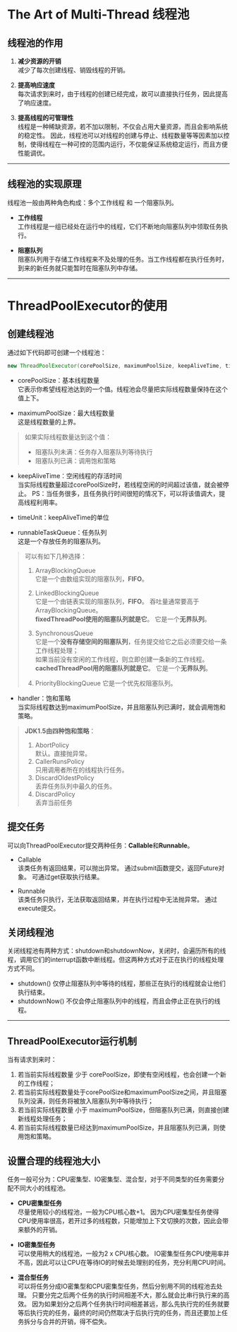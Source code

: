 # The Art of Multi-Thread 线程池

## 线程池的作用
1. **减少资源的开销**    
减少了每次创建线程、销毁线程的开销。

2. **提高响应速度**    
每次请求到来时，由于线程的创建已经完成，故可以直接执行任务，因此提高了响应速度。

3. **提高线程的可管理性**    
线程是一种稀缺资源，若不加以限制，不仅会占用大量资源，而且会影响系统的稳定性。 
因此，线程池可以对线程的创建与停止、线程数量等等因素加以控制，使得线程在一种可控的范围内运行，不仅能保证系统稳定运行，而且方便性能调优。


***

## 线程池的实现原理
线程池一般由两种角色构成：多个工作线程 和 一个阻塞队列。

+ **工作线程**    
工作线程是一组已经处在运行中的线程，它们不断地向阻塞队列中领取任务执行。

+ **阻塞队列**    
阻塞队列用于存储工作线程来不及处理的任务。当工作线程都在执行任务时，到来的新任务就只能暂时在阻塞队列中存储。


***

# ThreadPoolExecutor的使用
## 创建线程池

通过如下代码即可创建一个线程池：
```java
new ThreadPoolExecutor(corePoolSize, maximumPoolSize, keepAliveTime, timeUnit, runnableTaskQueue, handler);
```
+ corePoolSize：基本线程数量    
它表示你希望线程池达到的一个值。线程池会尽量把实际线程数量保持在这个值上下。

+ maximumPoolSize：最大线程数量      
这是线程数量的上界。 
> 如果实际线程数量达到这个值：
> - 阻塞队列未满：任务存入阻塞队列等待执行
> - 阻塞队列已满：调用饱和策略

+ keepAliveTime：空闲线程的存活时间    
当实际线程数量超过corePoolSize时，若线程空闲的时间超过该值，就会被停止。 
PS：当任务很多，且任务执行时间很短的情况下，可以将该值调大，提高线程利用率。

+ timeUnit：keepAliveTime的单位      

+ runnableTaskQueue：任务队列    
这是一个存放任务的阻塞队列。   
> 可以有如下几种选择： 
> 1. ArrayBlockingQueue    
> 它是一个由数组实现的阻塞队列，**FIFO**。
>      
> 2. LinkedBlockingQueue    
> 它是一个由链表实现的阻塞队列，**FIFO**。 
> 吞吐量通常要高于ArrayBlockingQueue。      
> **fixedThreadPool使用的阻塞队列就是它**。 
> 它是一个**无界队列**。
>      
> 3. SynchronousQueue    
> 它是一个**没有存储空间的阻塞队列**，任务提交给它之后必须要交给一条工作线程处理；   
> 如果当前没有空闲的工作线程，则立即创建一条新的工作线程。     
> **cachedThreadPool用的阻塞队列就是它**。 
> 它是一个**无界队列**。
>      
> 4. PriorityBlockingQueue 
> 它是一个优先权阻塞队列。

+ handler：饱和策略   
当实际线程数达到maximumPoolSize，并且阻塞队列已满时，就会调用饱和策略。 
> **JDK1.5由四种饱和策略**： 
> 1. AbortPolicy     
>      默认。直接抛异常。
> 2. CallerRunsPolicy     
>      只用调用者所在的线程执行任务。
> 3. DiscardOldestPolicy    
>      丢弃任务队列中最久的任务。
> 4. DiscardPolicy     
>      丢弃当前任务
      
      
      
## 提交任务
可以向ThreadPoolExecutor提交两种任务：**Callable**和**Runnable**。
+ Callable    
该类任务有返回结果，可以抛出异常。 
通过submit函数提交，返回Future对象。 
可通过get获取执行结果。

+ Runnable    
该类任务只执行，无法获取返回结果，并在执行过程中无法抛异常。 
通过execute提交。


## 关闭线程池
关闭线程池有两种方式：shutdown和shutdownNow，关闭时，会遍历所有的线程，调用它们的interrupt函数中断线程。但这两种方式对于正在执行的线程处理方式不同。
+ shutdown() 
    仅停止阻塞队列中等待的线程，那些正在执行的线程就会让他们执行结束。
+ shutdownNow() 
    不仅会停止阻塞队列中的线程，而且会停止正在执行的线程。


*** 

## ThreadPoolExecutor运行机制
当有请求到来时：
1. 若当前实际线程数量 少于 corePoolSize，即使有空闲线程，也会创建一个新的工作线程；
2. 若当前实际线程数量处于corePoolSize和maximumPoolSize之间，并且阻塞队列没满，则任务将被放入阻塞队列中等待执行；
3. 若当前实际线程数量 小于 maximumPoolSize，但阻塞队列已满，则直接创建新线程处理任务；
4. 若当前实际线程数量已经达到maximumPoolSize，并且阻塞队列已满，则使用饱和策略。



## 设置合理的线程池大小
任务一般可分为：CPU密集型、IO密集型、混合型，对于不同类型的任务需要分配不同大小的线程池。

+ **CPU密集型任务**     
尽量使用较小的线程池，一般为CPU核心数+1。 
因为CPU密集型任务使得CPU使用率很高，若开过多的线程数，只能增加上下文切换的次数，因此会带来额外的开销。

+ **IO密集型任务**    
可以使用稍大的线程池，一般为2 x CPU核心数。 
IO密集型任务CPU使用率并不高，因此可以让CPU在等待IO的时候去处理别的任务，充分利用CPU时间。

+ **混合型任务**     
可以将任务分成IO密集型和CPU密集型任务，然后分别用不同的线程池去处理。 
只要分完之后两个任务的执行时间相差不大，那么就会比串行执行来的高效。 
因为如果划分之后两个任务执行时间相差甚远，那么先执行完的任务就要等后执行完的任务，最终的时间仍然取决于后执行完的任务，而且还要加上任务拆分与合并的开销，得不偿失。























